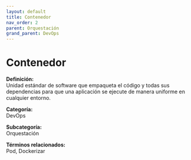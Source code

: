 ```yaml
---
layout: default
title: Contenedor
nav_order: 2
parent: Orquestación
grand_parent: DevOps
---
```


# Contenedor

**Definición:**  
Unidad estándar de software que empaqueta el código y todas sus dependencias para que una aplicación se ejecute de manera uniforme en cualquier entorno.

**Categoría:**  
DevOps  

**Subcategoría:**  
Orquestación

**Términos relacionados:**  
Pod, Dockerizar

